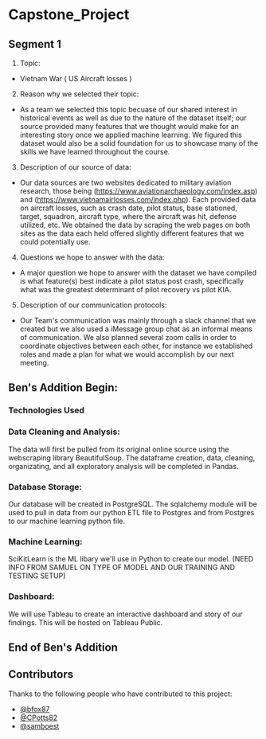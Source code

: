 # Capstone_Project

## Segment 1
1. Topic: 
-    Vietnam War ( US Aircraft losses )
2. Reason why we selected their topic: 
-    As a team we selected this topic becuase of our shared interest in historical events as well as due to the nature of the dataset itself; our source provided many features that we thought would make for an interesting story once we applied machine learning. We figured this dataset would also be a solid foundation for us to showcase many of the skills we have learned throughout the course.
3. Description of our source of data: 
-    Our data sources are two websites dedicated to military aviation research, those being (https://www.aviationarchaeology.com/index.asp) and (https://www.vietnamairlosses.com/index.php). Each provided data on aircraft losses, such as crash date, pilot status, base stationed, target, squadron, aircraft type, where the aircraft was hit, defense utilized, etc. We obtained the data by scraping the web pages on both sites as the data each held offered slightly different features that we could potentially use. 
4. Questions we hope to answer with the data: 
-    A major question we hope to answer with the dataset we have compiled is what feature(s) best indicate a pilot status post crash, specifically what was the greatest determinant of pilot recovery vs pilot KIA.
5. Description of our communication protocols:
-   Our Team's communication was mainly through a slack channel that we created but we also used a iMessage group chat as an informal means of communication. We also planned several zoom calls in order to coordinate objectives between each other, for instance we established roles and made a plan for what we would accomplish by our next meeting.

## Ben's Addition Begin:
### Technologies Used

### Data Cleaning and Analysis:
The data will first be pulled from its original online source using the webscraping library BeautifulSoup. The dataframe creation, data, cleaning, organizating, and all exploratory analysis will be completed in Pandas.

### Database Storage:
Our database will be created in PostgreSQL. The sqlalchemy module will be used to pull in data from our python ETL file to Postgres and from Postgres to our machine learning python file.

### Machine Learning:
SciKitLearn is the ML libary we'll use in Python to create our model. (NEED INFO FROM SAMUEL ON TYPE OF MODEL AND OUR TRAINING AND TESTING SETUP)

### Dashboard:
We will use Tableau to create an interactive dashboard and story of our findings. This will be hosted on Tableau Public.
## End of Ben's Addition

## Contributors

Thanks to the following people who have contributed to this project:

* [@bfox87](https://github.com/bfox87) 
* [@CPotts82](https://github.com/CPotts82) 
* [@samboest](https://github.com/samboest) 
